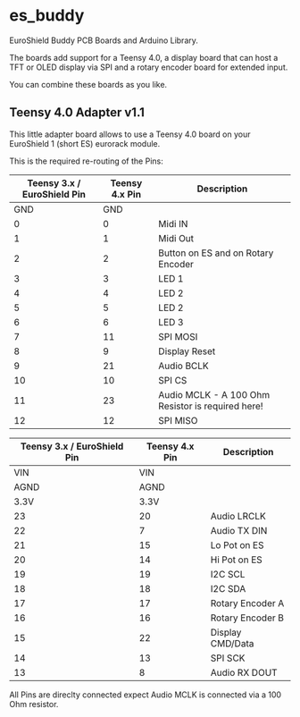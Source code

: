 # es_buddy

EuroShield Buddy PCB Boards and Arduino Library.

The boards add support for a Teensy 4.0, a display board that can host
a TFT or OLED display via SPI and a rotary encoder board for extended input.

You can combine these boards as you like.

## Teensy 4.0 Adapter v1.1

This little adapter board allows to use a Teensy 4.0 board on your EuroShield 1 (short ES) eurorack module.

This is the required re-routing of the Pins:

| Teensy 3.x / EuroShield Pin | Teensy 4.x Pin | Description |
|-----------------------------|----------------|-------------|
| GND | GND | |
| 0 | 0 | Midi IN |
| 1 | 1 | Midi Out |
| 2 | 2 | Button on ES and on Rotary Encoder |
| 3 | 3 | LED 1 |
| 4 | 4 | LED 2 |
| 5 | 5 | LED 2 |
| 6 | 6 | LED 3 |
| 7 | 11 | SPI MOSI |
| 8 | 9 | Display Reset |
| 9 | 21 | Audio BCLK |
| 10 | 10 | SPI CS |
| 11 | 23 | Audio MCLK - A 100 Ohm Resistor is required here! |
| 12 | 12 | SPI MISO |

| Teensy 3.x / EuroShield Pin | Teensy 4.x Pin | Description |
|-----------------------------|----------------|-------------|
| VIN | VIN | |
| AGND | AGND | |
| 3.3V | 3.3V | |
| 23 | 20 | Audio LRCLK |
| 22 | 7 | Audio TX DIN |
| 21 | 15 | Lo Pot on ES |
| 20 | 14 | Hi Pot on ES |
| 19 | 19 | I2C SCL |
| 18 | 18 | I2C SDA |
| 17 | 17 | Rotary Encoder A |
| 16 | 16 | Rotary Encoder B |
| 15 | 22 | Display CMD/Data |
| 14 | 13 | SPI SCK |
| 13 | 8 | Audio RX DOUT |

All Pins are direclty connected expect Audio MCLK is connected via
a 100 Ohm resistor.

